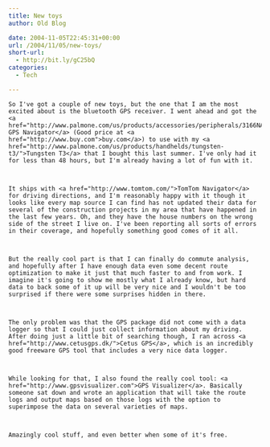 ```yaml
---
title: New toys
author: Old Blog

date: 2004-11-05T22:45:31+00:00
url: /2004/11/05/new-toys/
short-url:
  - http://bit.ly/gC25bQ
categories:
  - Tech

---
```

<div class='microid-http+http:sha1:0fe1caaafb364dfd3231df08c2a63cce27d0eddc'>
  
    So I've got a couple of new toys, but the one that I am the most excited about is the bluetooth GPS receiver. I went ahead and got the <a href="http://www.palmone.com/us/products/accessories/peripherals/3166NA.html">PalmOne GPS Navigator</a> (Good price at <a href="http://www.buy.com">buy.com</a>) to use with my <a href="http://www.palmone.com/us/products/handhelds/tungsten-t3/">Tungsten T3</a> that I bought this last summer. I've only had it for less than 48 hours, but I'm already having a lot of fun with it.
  
  
  
    It ships with <a href="http://www.tomtom.com/">TomTom Navigator</a> for driving directions, and I'm reasonably happy with it though it looks like every map source I can find has not updated their data for several of the construction projects in my area that have happened in the last few years. Oh, and they have the house numbers on the wrong side of the street I live on. I've been reporting all sorts of errors in their coverage, and hopefully something good comes of it all.
  
  
  
    But the really cool part is that I can finally do commute analysis, and hopefully after I have enough data even some decent route optimization to make it just that much faster to and from work. I imagine it's going to show me mostly what I already know, but hard data to back some of it up will be very nice and I wouldn't be too surprised if there were some surprises hidden in there.
  
  
  
    The only problem was that the GPS package did not come with a data logger so that I could just collect information about my driving. After doing just a little bit of searching though, I ran across <a href="http://www.cetusgps.dk/">Cetus GPS</a>, which is an incredibly good freeware GPS tool that includes a very nice data logger.
  
  
  
    While looking for that, I also found the really cool tool: <a href="http://www.gpsvisualizer.com">GPS Visualizer</a>. Basically someone sat down and wrote an application that will take the route logs and output maps based on those logs with the option to superimpose the data on several varieties of maps.
  
  
  
    Amazingly cool stuff, and even better when some of it's free.
  
